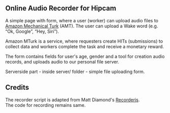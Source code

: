 ## Online Audio Recorder for Hipcam

A simple page with form, where a user (worker) can upload audio files to [Amazon Mechanical Turk](https://www.mturk.com) (AMT). 
The user can upload a Wake word (e.g. “Ok, Google”, “Hey, Siri”). 

Amazon MTurk is a service, where requesters create HITs (submissions) to collect data and workers complete the task and receive a monetary reward.

The form contains fields for user's age, gender and a tool for creation audio records, and uploads audio to our personal file server.

Serverside part - inside server/ folder - simple file uploading form.
  


## Credits
The recorder script is adapted from Matt Diamond's [Recorderjs](https://github.com/mattdiamond/Recorderjs).  
The code for recording remains same.